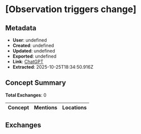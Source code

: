 # \[Observation triggers change\]

## Metadata

- **User**: undefined
- **Created**: undefined
- **Updated**: undefined
- **Exported**: undefined
- **Link**: [ChatGPT](undefined)
- **Extracted**: 2025-10-25T18:34:50.916Z

## Concept Summary

**Total Exchanges**: 0

| Concept | Mentions | Locations |
|---------|----------|----------|

## Exchanges

